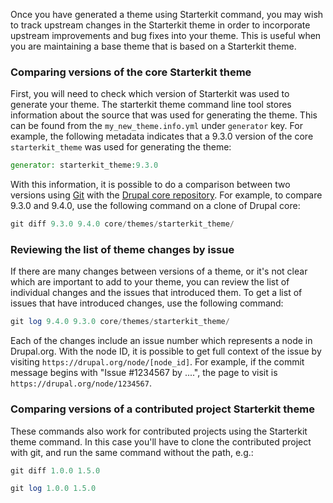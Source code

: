 Once you have generated a theme using Starterkit command, you may wish to track upstream changes in the Starterkit theme in order to incorporate upstream improvements and bug fixes into your theme. This is useful when you are maintaining a base theme that is based on a Starterkit theme.

### Comparing versions of the core Starterkit theme

First, you will need to check which version of Starterkit was used to generate your theme. The starterkit theme command line tool stores information about the source that was used for generating the theme. This can be found from the `my_new_theme.info.yml` under `generator` key. For example, the following metadata indicates that a 9.3.0 version of the core `starterkit_theme` was used for generating the theme:

```php
generator: starterkit_theme:9.3.0
```

With this information, it is possible to do a comparison between two versions using [Git](https://www.drupal.org/docs/develop/git/introduction-to-drupal-git) with the [Drupal core repository](https://git.drupalcode.org/project/drupal). For example, to compare 9.3.0 and 9.4.0, use the following command on a clone of Drupal core:

```php
git diff 9.3.0 9.4.0 core/themes/starterkit_theme/
```

### Reviewing the list of theme changes by issue

If there are many changes between versions of a theme, or it's not clear which are important to add to your theme, you can review the list of individual changes and the issues that introduced them. To get a list of issues that have introduced changes, use the following command:

```php
git log 9.4.0 9.3.0 core/themes/starterkit_theme/
```

Each of the changes include an issue number which represents a node in Drupal.org. With the node ID, it is possible to get full context of the issue by visiting `https://drupal.org/node/[node_id]`. For example, if the commit message begins with "Issue #1234567 by ....", the page to visit is `https://drupal.org/node/1234567`.

### Comparing versions of a contributed project Starterkit theme

These commands also work for contributed projects using the Starterkit theme command. In this case you'll have to clone the contributed project with git, and run the same command without the path, e.g.:

```php
git diff 1.0.0 1.5.0
```

```php
git log 1.0.0 1.5.0
```